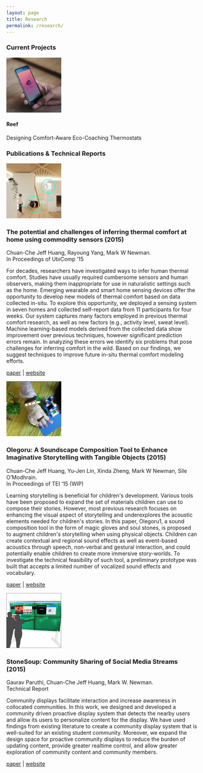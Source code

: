 ```yaml
---
layout: page
title: Research
permalink: /research/
---
```

<div class="wrapper research">
  <div class="row">
    <div class="col-lg-5">
      <div class="row title-1">
        <h3 class="">Current Projects</h3>
      </div>
      <div class="row">
        <!-- Reef -->
        <div class="col-lg-4">
          <img src="/assets/imgs/projects/reef/thumb.png">
        </div>
        <div class="col-lg-8">
          <h4>Reef</h4>
          <span>Designing Comfort-Aware Eco-Coaching Thermostats</span>
        </div>
      </div>
    </div>
    <div class="col-lg-7">
      <div class="row title-1">
        <h3>Publications & Technical Reports</h3>
      </div>
      <!-- Sauna -->
      <div class="row project">
        <div class="col-lg-3">
          <img src="/assets/imgs/projects/sauna/thumb.png">  
        </div>
        <div class="col-lg-9">
          <h3>The potential and challenges of inferring thermal comfort at home using commodity sensors <span>(2015)</span></h3>
          <p>Chuan-Che Jeff Huang, Rayoung Yang, Mark W Newman. <br/>In Proceedings of UbiComp ‘15</p>
          <p>For decades, researchers have investigated ways to infer human thermal comfort. Studies have usually required cumbersome sensors and human observers, making them inappropriate for use in naturalistic settings such as the home. Emerging wearable and smart home sensing devices offer the opportunity to develop new models of thermal comfort based on data collected in-situ. To explore this opportunity, we deployed a sensing system in seven homes and collected self-report data from 11 participants for four weeks. Our system captures many factors employed in previous thermal comfort research, as well as new factors (e.g., activity level, sweat level). Machine learning-based models derived from the collected data show improvement over previous techniques, however significant prediction errors remain. In analyzing these errors we identify six problems that pose challenges for inferring comfort in the wild. Based on our findings, we suggest techniques to improve future in-situ thermal comfort modeling efforts.</p>
          <p>
            <a href="/assets/imgs/projects/sauna/paper.pdf">paper</a> | <a href="">website</a> 
          </p>
        </div>
      </div>
      <!-- Olegoru -->
      <div class="row project">
        <div class="col-lg-3">
          <img src="/assets/imgs/projects/olegoru/thumb.png">  
        </div>
        <div class="col-lg-9">
          <h3>Olegoru: A Soundscape Composition Tool to Enhance Imaginative Storytelling with Tangible Objects <span>(2015)</span></h3>
          <p>Chuan-Che Jeff Huang, Yu-Jen Lin, Xinda Zheng, Mark W Newman, Sile O’Modhrain.<br/>In Proceedings of TEI ‘15 (WIP)</p>
          <p>Learning storytelling is beneficial for children's development. Various tools have been proposed to expand the set of materials children can use to compose their stories. However, most previous research focuses on enhancing the visual aspect of storytelling and underexplores the acoustic elements needed for children's stories. In this paper, Olegoru1, a sound composition tool in the form of magic gloves and soul stones, is proposed to augment children's storytelling when using physical objects. Children can create contextual and regional sound effects as well as event-based acoustics through speech, non-verbal and gestural interaction, and could potentially enable children to create more immersive story-worlds. To investigate the technical feasibility of such tool, a preliminary prototype was built that accepts a limited number of vocalized sound effects and vocabulary.</p>
          <p>
            <a href="/assets/imgs/projects/olegoru/paper.pdf">paper</a> | <a href="">website</a> 
          </p>
        </div>
      </div>
      <!-- StoneSoup -->
      <div class="row project">
        <div class="col-lg-3">
          <img src="/assets/imgs/projects/stonesoup/thumb.png">  
        </div>
        <div class="col-lg-9">
          <h3>StoneSoup: Community Sharing of Social Media Streams <span>(2015)</span></h3>
          <p>Gaurav Paruthi, Chuan-Che Jeff Huang, Mark W. Newman. <br/>Technical Report</p>
          <p>Community displays facilitate interaction and increase awareness in collocated communities. In this work, we designed and developed a community driven proactive display system that detects the nearby users and allow its users to personalize content for the display. We have used findings from existing literature to create a community display system that is well-suited for an existing student community. Moreover, we expand the design space for proactive community displays to reduce the burden of updating content, provide greater realtime control, and allow greater exploration of community content and community members.</p>
          <p>
            <a href="/assets/imgs/projects/stonesoup/paper.pdf">paper</a> | <a href="">website</a> 
          </p>
        </div>
      </div>
    </div>
  </div>
</div>